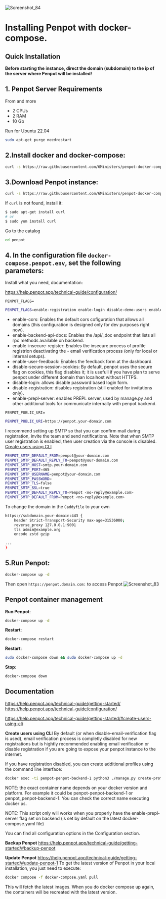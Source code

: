 ![Screenshot_84](https://github.com/6Ministers/penpot-docker-compose-for-prototypes-apps/assets/11208423/aea25938-c051-4bc8-b51c-34144f2af663)
# Installing Penpot with docker-compose.

## Quick Installation

**Before starting the instance, direct the domain (subdomain) to the ip of the server where Penpot will be installed!**

## 1. Penpot Server Requirements
From and more
- 2 CPUs
- 2 RAM 
- 10 Gb 

Run for Ubuntu 22.04

``` bash
sudo apt-get purge needrestart
```

## 2.Install docker and docker-compose:

``` bash
curl -s https://raw.githubusercontent.com/6Ministers/penpot-docker-compose-for-prototypes-apps/master/setup.sh | sudo bash -s
```

## 3.Download Penpot instance:


``` bash
curl -s https://raw.githubusercontent.com/6Ministers/penpot-docker-compose-for-prototypes-apps/master/download.sh | sudo bash -s penpot
```

If `curl` is not found, install it:

``` bash
$ sudo apt-get install curl
# or
$ sudo yum install curl
```

Go to the catalog

``` bash
cd penpot
```
## 4. In the configuration file `docker-compose.penpot.env`, set the following parameters:

Install what you need, documentation:

https://help.penpot.app/technical-guide/configuration/

`PENPOT_FLAGS=`

``` bash
PENPOT_FLAGS=enable-registration enable-login disable-demo-users enable-email-verification enable-smtp enable-log-emails enable-login-with-password enable-prepl-server
```

- enable-cors: Enables the default cors cofiguration that allows all domains (this configuration is designed only for dev purposes right now).
- enable-backend-api-docs: Enables the /api/_doc endpoint that lists all rpc methods available on backend.
- enable-insecure-register: Enables the insecure process of profile registrion deactivating the - email verification process (only for local or internal setups).
- enable-user-feedback: Enables the feedback form at the dashboard.
- disable-secure-session-cookies: By default, penpot uses the secure flag on cookies, this flag disables it; it is usefull if you have plan to serve penpot under different domain than localhost without HTTPS.
- disable-login: allows disable password based login form.
- disable-registration: disables registration (still enabled for invitations only).
- enable-prepl-server: enables PREPL server, used by manage.py and other additional tools for communicate internally with penpot backend.


`PENPOT_PUBLIC_URI=`

``` bash
PENPOT_PUBLIC_URI=https://penpot.your-domain.com
```
I recommend setting up SMTP so that you can confirm mail during registration, invite the team and send notifications. Note that when SMTP user registration is enabled, then user creation via the console is disabled. [Create users using CLI](https://help.penpot.app/technical-guide/getting-started/#create-users-using-cli)

 
``` bash
PENPOT_SMTP_DEFAULT_FROM=penpot@your-domain.com
PENPOT_SMTP_DEFAULT_REPLY_TO=penpot@your-domain.com
PENPOT_SMTP_HOST=smtp.your-domain.com
PENPOT_SMTP_PORT=465
PENPOT_SMTP_USERNAME=penpot@your-domain.com
PENPOT_SMTP_PASSWORD=
PENPOT_SMTP_TLS=false
PENPOT_SMTP_SSL=true
PENPOT_SMTP_DEFAULT_REPLY_TO=Penpot <no-reply@example.com>
PENPOT_SMTP_DEFAULT_FROM=Penpot <no-reply@example.com>
```


To change the domain in the `Caddyfile` to your own

``` bash
https://subdomain.your-domain:443 {
    header Strict-Transport-Security max-age=31536000;
    reverse_proxy 127.0.0.1:9001
    tls admin@example.org
	encode zstd gzip

...	
}
```

## 5.Run Penpot:

``` bash
docker-compose up -d
```

Then open `https://penpot.domain.com:` to access Penpot
![Screenshot_83](https://github.com/6Ministers/penpot-docker-compose-for-prototypes-apps/assets/11208423/97c172d9-a814-4f90-b27f-3f484a86f923)


## Penpot container management

**Run Penpot**:

``` bash
docker-compose up -d
```

**Restart**:

``` bash
docker-compose restart
```

**Restart**:

``` bash
sudo docker-compose down && sudo docker-compose up -d
```

**Stop**:

``` bash
docker-compose down
```

## Documentation
https://help.penpot.app/technical-guide/getting-started/
https://help.penpot.app/technical-guide/configuration/


https://help.penpot.app/technical-guide/getting-started/#create-users-using-cli

**Create users using CLI**
By default (or when disable-email-verification flag is used), email verification process is completly disabled for new registrations but is hightly recommended enabling email verification or disable registration if you are going to expose your penpot instance to the internet.

If you have registration disabled, you can create additional profiles using the command line interface:
``` bash
docker exec -ti penpot-penpot-backend-1 python3 ./manage.py create-profile
```
NOTE: the exact container name depends on your docker version and platform. For example it could be penpot-penpot-backend-1 or penpot_penpot-backend-1. You can check the correct name executing docker ps.

NOTE: This script only will works when you properly have the enable-prepl-server flag set on backend (is set by default on the latest docker-compose.yaml file)

You can find all configuration options in the Configuration section.


**Backup Penpot**
https://help.penpot.app/technical-guide/getting-started/#backup-penpot


**Update Penpot**
https://help.penpot.app/technical-guide/getting-started/#update-penpot-1
To get the latest version of Penpot in your local installation, you just need to execute:
``` bash
docker compose -f docker-compose.yaml pull
```
This will fetch the latest images. When you do docker compose up again, the containers will be recreated with the latest version.